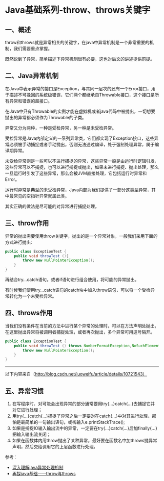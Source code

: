# Java基础系列-throw、throws关键字
## 一、概述
throw和throws就是异常相关的关键字，在java中异常机制是一个非常重要的机制，我们需要重点掌握。

既然说到了异常，简单描述下异常机制很有必要，这也对后文的讲述提供前提。
## 二、Java异常机制
在Java中表示异常的接口是Exception，与其同一层次的还有一个Error接口，用于描述不可挽回的系统级错误，它们两个都继承自Throwable接口，这个接口是所有异常和错误的超接口。

在Java中只有Throwable的实例才能在虚拟机或者java代码中被抛出，一切想要抛出的异常都必须作为Throwable的子类。

异常又分为两种，一种是受检异常，另一种是未受检异常。

受检异常是Java内部定义的一系列异常类，它们都实现了Exception接口，这些异常必须被手动捕捉或者手动抛出，否则无法通过编译，处于强制处理异常，属于编译期异常。

未受检异常则是一些可以不进行捕捉的异常，这些异常一般是由运行时逻辑引发，这些异常可以不捕捉，也可以进行捕捉或抛出，如果未进行捕捉、抛出处理，那么一旦运行时引发了这些异常，那么会被JVM直接处理，它包括运行时异常和Error。

运行时异常是典型的未受检异常，Java内部为我们提供了一部分这类型异常，其中最常见的空指针异常就属此类。

其实正确的做法是尽可能的对异常进行捕捉处理。
## 三、throw作用
异常的抛出需要使用throw关键字，抛出的是一个异常对象，一般我们采用下面的方式进行抛出:
```java
public class ExceptionTest {
    public void throwTest (){
        throw new NullPointerException();
    }
}
```
再结合try...catch语句，或者if语句进行组合使用，将可能的异常抛出。

有时候我们使用try...catch语句的catch块中加入throw语句，可以将一个受检异常转化为一个未受检异常。
## 四、throws作用
当我们没有条件在当前的方法中进行某个异常的处理时，可以在方法声明处抛出，在这里抛出异常将被调用者捕捉处理，或者再次抛出，多个异常可用逗号隔开。
```java
public class ExceptionTest {
    public void throwTest () throws NumberFormatException,NoSuchElementException {
        throw new NullPointerException();
    }
}
```
----------------------------------------
以下内容来自（http://blog.csdn.net/luoweifu/article/details/10721543） 
## 五、异常习惯
1. 在写程序时，对可能会出现异常的部分通常要用try{...}catch{...}去捕捉它并对它进行处理；
2. 用try{...}catch{...}捕捉了异常之后一定要对在catch{...}中对其进行处理，那怕是最简单的一句输出语句，或栈输入e.printStackTrace();
3. 如果是捕捉IO输入输出流中的异常，一定要在try{...}catch{...}后加finally{...}把输入输出流关闭；
4. 如果在函数体内用throw抛出了某种异常，最好要在函数名中加throws抛异常声明，然后交给调用它的上层函数进行处理。

参考：
- [深入理解java异常处理机制](http://www.importnew.com/14688.html)
- [再探java基础——throw与throws](http://blog.csdn.net/luoweifu/article/details/10721543)